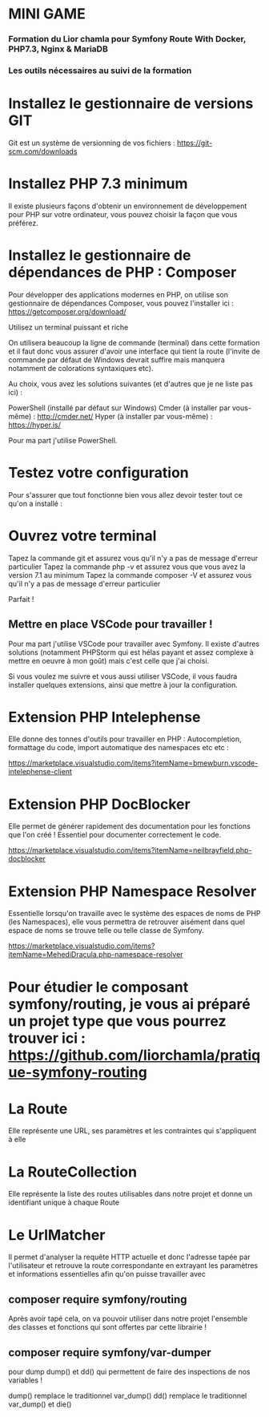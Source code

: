 # MINI GAME #

### Formation du Lior chamla pour Symfony Route With Docker, PHP7.3, Nginx & MariaDB ###

### Les outils nécessaires au suivi de la formation

# Installez le gestionnaire de versions GIT

Git est un système de versionning de vos fichiers : https://git-scm.com/downloads

# Installez PHP 7.3 minimum 

Il existe plusieurs façons d'obtenir un environnement de développement pour PHP sur votre ordinateur, vous pouvez choisir la façon que vous préférez. 

# Installez le gestionnaire de dépendances de PHP  : Composer

Pour développer des applications modernes en PHP, on utilise son gestionnaire de dépendances Composer, vous pouvez l'installer ici : https://getcomposer.org/download/

Utilisez un terminal puissant et riche 

On utilisera beaucoup la ligne de commande (terminal) dans cette formation et il faut donc vous assurer d'avoir une interface qui tient la route (l'invite de commande par défaut de Windows devrait suffire mais manquera notamment de colorations syntaxiques etc).

Au choix, vous avez les solutions suivantes (et d'autres que je ne liste pas ici) :

PowerShell (installé par défaut sur Windows)
Cmder (à installer par vous-même) : http://cmder.net/
Hyper (à installer par vous-même) : https://hyper.is/

Pour ma part j'utilise PowerShell.

# Testez votre configuration 

Pour s'assurer que tout fonctionne bien vous allez devoir tester tout ce qu'on a installé :

# Ouvrez votre terminal 
Tapez la commande git et assurez vous qu'il n'y a pas de message d'erreur particulier
Tapez la commande php -v et assurez vous que vous avez la version 7.1 au minimum
Tapez la commande composer -V et assurez vous qu'il n'y a pas de message d'erreur particulier

Parfait !


## Mettre en place VSCode pour travailler !
Pour ma part j'utilise VSCode pour travailler avec Symfony. Il existe d'autres solutions (notamment PHPStorm qui est hélas payant et assez complexe à mettre en oeuvre à mon goût) mais c'est celle que j'ai choisi.

Si vous voulez me suivre et vous aussi utiliser VSCode, il vous faudra installer quelques extensions, ainsi que mettre à jour la configuration.

# Extension PHP Intelephense

Elle donne des tonnes d'outils pour travailler en PHP : Autocompletion, formattage du code, import automatique des namespaces etc etc : 

https://marketplace.visualstudio.com/items?itemName=bmewburn.vscode-intelephense-client


# Extension PHP DocBlocker

Elle permet de générer rapidement des documentation pour les fonctions que l'on créé ! Essentiel pour documenter correctement le code.

https://marketplace.visualstudio.com/items?itemName=neilbrayfield.php-docblocker


# Extension PHP Namespace Resolver

Essentielle lorsqu'on travaille avec le système des espaces de noms de PHP (les Namespaces), elle vous permettra de retrouver aisément dans quel espace de noms se trouve telle ou telle classe de Symfony.

https://marketplace.visualstudio.com/items?itemName=MehediDracula.php-namespace-resolver

# Pour étudier le composant symfony/routing, je vous ai préparé un projet type que vous pourrez trouver ici : https://github.com/liorchamla/pratique-symfony-routing

# La Route 
Elle représente une URL, ses paramètres et les contraintes qui s'appliquent à elle
# La RouteCollection
Elle représente la liste des routes utilisables dans notre projet et donne un identifiant unique à chaque Route
# Le UrlMatcher
Il permet d'analyser la requête HTTP actuelle et donc l'adresse tapée par l'utilisateur et retrouve la route correspondante en extrayant les paramètres et informations essentielles afin qu'on puisse travailler avec

## composer require symfony/routing

Après avoir tapé cela, on va pouvoir utiliser dans notre projet l'ensemble des classes et fonctions qui sont offertes par cette librairie !

## composer require symfony/var-dumper
  pour dump dump() et dd() qui permettent de faire des inspections de nos variables !

dump() remplace le traditionnel var_dump()
dd() remplace le traditionnel var_dump() et die()





